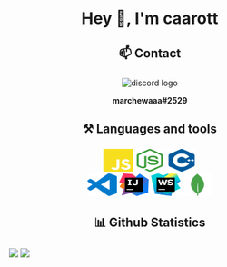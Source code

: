 <h1 align="center">Hey 👋, I'm caarott</h1>

###

<h2 align="center">📫 Contact</h2>

###

<div align="center">
     <img src="https://raw.githubusercontent.com/maurodesouza/profile-readme-generator/master/src/assets/icons/social/discord/default.svg" width="52" height="40" alt="discord logo"/> <b><p align="center">marchewaaa#2529</p></b>
  </a>
</div>

###

<h2 align="center">⚒ Languages and tools</h2>

###

<div align="center">
  <img src="./img/javascript.svg" height="40" width="52" alt="javascript logo"  />
  <img src="./img/nodejs.svg" height="40" width="52" alt="nodejs logo"  />
  <img src="./img/cplusplus.svg" height="40" width="52" alt="cplusplus logo"  />
</div>
<div align="center">
  <img src="./img/vscode.svg" height="40" width="52" alt="svg logo"  />
  <img src="./img/intellijidea.svg" height="40" width="52" alt="intellijidea logo"  />
  <img src="./img/webstorm.svg" height="40" width="52" alt="webstorm logo"  />
  <img src="./img/mongodb.svg" height="40" width="52" alt="mongodb logo"  />
</div>

###

<h2 align="center">📊 Github Statistics</h2>

###

<p>&nbsp;<img align="center" src="https://github-readme-stats.vercel.app/api?username=marchewaaa524&show_icons=true&theme=dracula" height="150"/>
<img align="center" src="https://github-readme-stats.vercel.app/api/top-langs/?username=marchewaaa524&hide=lua&theme=dracula" height="110"/>

###
